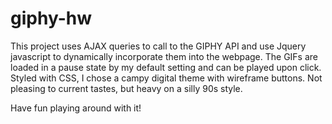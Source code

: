 # giphy-hw

This project uses AJAX queries to call to the GIPHY API and use Jquery javascript to dynamically incorporate them into the webpage.
The GIFs are loaded in a pause state by my default setting and can be played upon click.
Styled with CSS, I chose a campy digital theme with wireframe buttons. Not pleasing to current tastes, but heavy on a silly 90s style.

Have fun playing around with it! 
